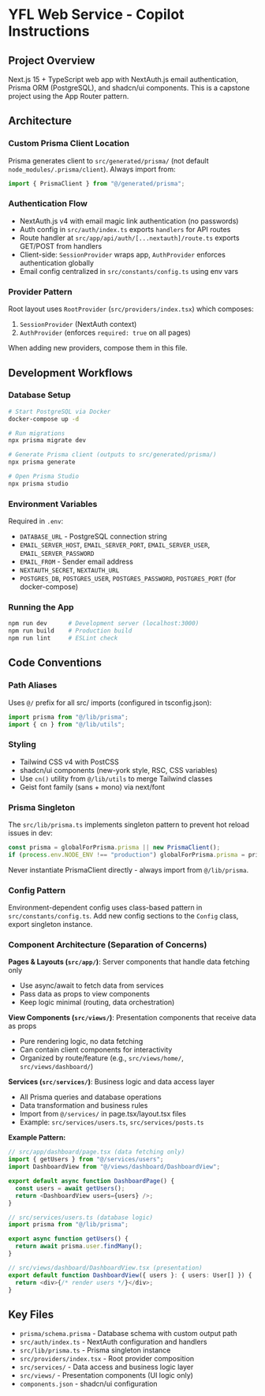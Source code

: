 # YFL Web Service - Copilot Instructions

## Project Overview

Next.js 15 + TypeScript web app with NextAuth.js email authentication, Prisma ORM (PostgreSQL), and shadcn/ui components. This is a capstone project using the App Router pattern.

## Architecture

### Custom Prisma Client Location

Prisma generates client to `src/generated/prisma/` (not default `node_modules/.prisma/client`). Always import from:

```typescript
import { PrismaClient } from "@/generated/prisma";
```

### Authentication Flow

- NextAuth.js v4 with email magic link authentication (no passwords)
- Auth config in `src/auth/index.ts` exports `handlers` for API routes
- Route handler at `src/app/api/auth/[...nextauth]/route.ts` exports GET/POST from handlers
- Client-side: `SessionProvider` wraps app, `AuthProvider` enforces authentication globally
- Email config centralized in `src/constants/config.ts` using env vars

### Provider Pattern

Root layout uses `RootProvider` (`src/providers/index.tsx`) which composes:

1. `SessionProvider` (NextAuth context)
2. `AuthProvider` (enforces `required: true` on all pages)

When adding new providers, compose them in this file.

## Development Workflows

### Database Setup

```bash
# Start PostgreSQL via Docker
docker-compose up -d

# Run migrations
npx prisma migrate dev

# Generate Prisma client (outputs to src/generated/prisma/)
npx prisma generate

# Open Prisma Studio
npx prisma studio
```

### Environment Variables

Required in `.env`:

- `DATABASE_URL` - PostgreSQL connection string
- `EMAIL_SERVER_HOST`, `EMAIL_SERVER_PORT`, `EMAIL_SERVER_USER`, `EMAIL_SERVER_PASSWORD`
- `EMAIL_FROM` - Sender email address
- `NEXTAUTH_SECRET`, `NEXTAUTH_URL`
- `POSTGRES_DB`, `POSTGRES_USER`, `POSTGRES_PASSWORD`, `POSTGRES_PORT` (for docker-compose)

### Running the App

```bash
npm run dev      # Development server (localhost:3000)
npm run build    # Production build
npm run lint     # ESLint check
```

## Code Conventions

### Path Aliases

Uses `@/` prefix for all src/ imports (configured in tsconfig.json):

```typescript
import prisma from "@/lib/prisma";
import { cn } from "@/lib/utils";
```

### Styling

- Tailwind CSS v4 with PostCSS
- shadcn/ui components (new-york style, RSC, CSS variables)
- Use `cn()` utility from `@/lib/utils` to merge Tailwind classes
- Geist font family (sans + mono) via next/font

### Prisma Singleton

The `src/lib/prisma.ts` implements singleton pattern to prevent hot reload issues in dev:

```typescript
const prisma = globalForPrisma.prisma || new PrismaClient();
if (process.env.NODE_ENV !== "production") globalForPrisma.prisma = prisma;
```

Never instantiate PrismaClient directly - always import from `@/lib/prisma`.

### Config Pattern

Environment-dependent config uses class-based pattern in `src/constants/config.ts`. Add new config sections to the `Config` class, export singleton instance.

### Component Architecture (Separation of Concerns)

**Pages & Layouts (`src/app/`)**: Server components that handle data fetching only

- Use async/await to fetch data from services
- Pass data as props to view components
- Keep logic minimal (routing, data orchestration)

**View Components (`src/views/`)**: Presentation components that receive data as props

- Pure rendering logic, no data fetching
- Can contain client components for interactivity
- Organized by route/feature (e.g., `src/views/home/`, `src/views/dashboard/`)

**Services (`src/services/`)**: Business logic and data access layer

- All Prisma queries and database operations
- Data transformation and business rules
- Import from `@/services/` in page.tsx/layout.tsx files
- Example: `src/services/users.ts`, `src/services/posts.ts`

**Example Pattern:**

```typescript
// src/app/dashboard/page.tsx (data fetching only)
import { getUsers } from "@/services/users";
import DashboardView from "@/views/dashboard/DashboardView";

export default async function DashboardPage() {
  const users = await getUsers();
  return <DashboardView users={users} />;
}

// src/services/users.ts (database logic)
import prisma from "@/lib/prisma";

export async function getUsers() {
  return await prisma.user.findMany();
}

// src/views/dashboard/DashboardView.tsx (presentation)
export default function DashboardView({ users }: { users: User[] }) {
  return <div>{/* render users */}</div>;
}
```

## Key Files

- `prisma/schema.prisma` - Database schema with custom output path
- `src/auth/index.ts` - NextAuth configuration and handlers
- `src/lib/prisma.ts` - Prisma singleton instance
- `src/providers/index.tsx` - Root provider composition
- `src/services/` - Data access and business logic layer
- `src/views/` - Presentation components (UI logic only)
- `components.json` - shadcn/ui configuration
